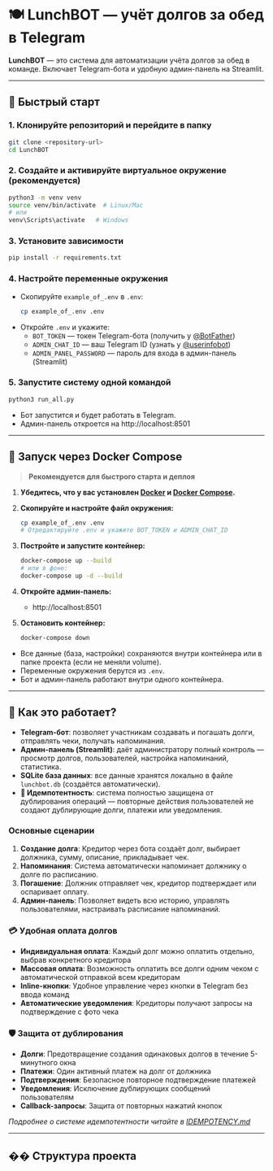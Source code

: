 # 🍽️ LunchBOT — учёт долгов за обед в Telegram

**LunchBOT** — это система для автоматизации учёта долгов за обед в команде. Включает Telegram-бота и удобную админ-панель на Streamlit.

---

## 🚀 Быстрый старт

### 1. Клонируйте репозиторий и перейдите в папку
```bash
git clone <repository-url>
cd LunchBOT
```

### 2. Создайте и активируйте виртуальное окружение (рекомендуется)
```bash
python3 -m venv venv
source venv/bin/activate  # Linux/Mac
# или
venv\Scripts\activate   # Windows
```

### 3. Установите зависимости
```bash
pip install -r requirements.txt
```

### 4. Настройте переменные окружения
- Скопируйте `example_of_.env` в `.env`:
  ```bash
  cp example_of_.env .env
  ```
- Откройте `.env` и укажите:
  - `BOT_TOKEN` — токен Telegram-бота (получить у [@BotFather](https://t.me/BotFather))
  - `ADMIN_CHAT_ID` — ваш Telegram ID (узнать у [@userinfobot](https://t.me/userinfobot))
  - `ADMIN_PANEL_PASSWORD` — пароль для входа в админ-панель (Streamlit)

### 5. Запустите систему одной командой
```bash
python3 run_all.py
```
- Бот запустится и будет работать в Telegram.
- Админ-панель откроется на http://localhost:8501

---

## 🐳 Запуск через Docker Compose

> **Рекомендуется для быстрого старта и деплоя**

1. **Убедитесь, что у вас установлен [Docker](https://www.docker.com/) и [Docker Compose](https://docs.docker.com/compose/).**

2. **Скопируйте и настройте файл окружения:**
   ```bash
   cp example_of_.env .env
   # Отредактируйте .env и укажите BOT_TOKEN и ADMIN_CHAT_ID
   ```

3. **Постройте и запустите контейнер:**
   ```bash
   docker-compose up --build
   # или в фоне:
   docker-compose up -d --build
   ```

4. **Откройте админ-панель:**
   - http://localhost:8501

5. **Остановить контейнер:**
   ```bash
   docker-compose down
   ```

- Все данные (база, настройки) сохраняются внутри контейнера или в папке проекта (если не меняли volume).
- Переменные окружения берутся из `.env`.
- Бот и админ-панель работают внутри одного контейнера.

---

## 🧐 Как это работает?

- **Telegram-бот**: позволяет участникам создавать и погашать долги, отправлять чеки, получать напоминания.
- **Админ-панель (Streamlit)**: даёт администратору полный контроль — просмотр долгов, пользователей, настройка напоминаний, статистика.
- **SQLite база данных**: все данные хранятся локально в файле `lunchbot.db` (создаётся автоматически).
- **🔄 Идемпотентность**: система полностью защищена от дублирования операций — повторные действия пользователей не создают дублирующие долги, платежи или уведомления.

### Основные сценарии
1. **Создание долга**: Кредитор через бота создаёт долг, выбирает должника, сумму, описание, прикладывает чек.
2. **Напоминания**: Система автоматически напоминает должнику о долге по расписанию.
3. **Погашение**: Должник отправляет чек, кредитор подтверждает или оспаривает оплату.
4. **Админ-панель**: Позволяет видеть всю историю, управлять пользователями, настраивать расписание напоминаний.

### 💳 Удобная оплата долгов
- **Индивидуальная оплата**: Каждый долг можно оплатить отдельно, выбрав конкретного кредитора
- **Массовая оплата**: Возможность оплатить все долги одним чеком с автоматической отправкой всем кредиторам
- **Inline-кнопки**: Удобное управление через кнопки в Telegram без ввода команд
- **Автоматические уведомления**: Кредиторы получают запросы на подтверждение с фото чека

### 🛡️ Защита от дублирования
- **Долги**: Предотвращение создания одинаковых долгов в течение 5-минутного окна
- **Платежи**: Один активный платеж на долг от должника
- **Подтверждения**: Безопасное повторное подтверждение платежей
- **Уведомления**: Исключение дублирующих сообщений пользователям
- **Callback-запросы**: Защита от повторных нажатий кнопок

*Подробнее о системе идемпотентности читайте в [IDEMPOTENCY.md](IDEMPOTENCY.md)*

---

## �� Структура проекта

```